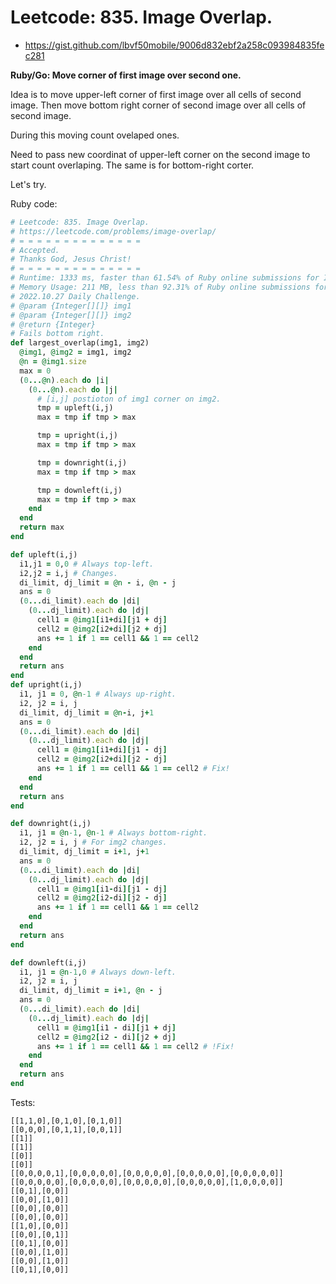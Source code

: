 # Leetcode: 835. Image Overlap.

- https://gist.github.com/lbvf50mobile/9006d832ebf2a258c093984835fec281

**Ruby/Go: Move corner of first image over second one.**

Idea is to move upper-left corner of first image over all cells of second image.
Then move bottom right corner of second image over all cells of second image.

During this moving count ovelaped ones.

Need to pass new coordinat of upper-left corner on the second image to start count overlaping. The same is for bottom-right corter.

Let's try.

Ruby code:
```Ruby
# Leetcode: 835. Image Overlap.
# https://leetcode.com/problems/image-overlap/
# = = = = = = = = = = = = = =
# Accepted.
# Thanks God, Jesus Christ!
# = = = = = = = = = = = = = =
# Runtime: 1333 ms, faster than 61.54% of Ruby online submissions for Image Overlap.
# Memory Usage: 211 MB, less than 92.31% of Ruby online submissions for Image Overlap.
# 2022.10.27 Daily Challenge.
# @param {Integer[][]} img1
# @param {Integer[][]} img2
# @return {Integer}
# Fails bottom right.
def largest_overlap(img1, img2)
  @img1, @img2 = img1, img2
  @n = @img1.size
  max = 0
  (0...@n).each do |i|
    (0...@n).each do |j|
      # [i,j] postioton of img1 corner on img2.
      tmp = upleft(i,j)
      max = tmp if tmp > max

      tmp = upright(i,j)
      max = tmp if tmp > max

      tmp = downright(i,j)
      max = tmp if tmp > max

      tmp = downleft(i,j)
      max = tmp if tmp > max
    end
  end
  return max
end

def upleft(i,j)
  i1,j1 = 0,0 # Always top-left.
  i2,j2 = i,j # Changes.
  di_limit, dj_limit = @n - i, @n - j
  ans = 0
  (0...di_limit).each do |di|
    (0...dj_limit).each do |dj|
      cell1 = @img1[i1+di][j1 + dj]
      cell2 = @img2[i2+di][j2 + dj]
      ans += 1 if 1 == cell1 && 1 == cell2
    end
  end
  return ans 
end
def upright(i,j)
  i1, j1 = 0, @n-1 # Always up-right.
  i2, j2 = i, j
  di_limit, dj_limit = @n-i, j+1
  ans = 0
  (0...di_limit).each do |di|
    (0...dj_limit).each do |dj|
      cell1 = @img1[i1+di][j1 - dj]
      cell2 = @img2[i2+di][j2 - dj]
      ans += 1 if 1 == cell1 && 1 == cell2 # Fix!
    end
  end
  return ans
end

def downright(i,j)
  i1, j1 = @n-1, @n-1 # Always bottom-right.
  i2, j2 = i, j # For img2 changes.
  di_limit, dj_limit = i+1, j+1
  ans = 0
  (0...di_limit).each do |di|
    (0...dj_limit).each do |dj|
      cell1 = @img1[i1-di][j1 - dj]
      cell2 = @img2[i2-di][j2 - dj]
      ans += 1 if 1 == cell1 && 1 == cell2
    end
  end
  return ans
end

def downleft(i,j)
  i1, j1 = @n-1,0 # Always down-left.
  i2, j2 = i, j
  di_limit, dj_limit = i+1, @n - j
  ans = 0
  (0...di_limit).each do |di|
    (0...dj_limit).each do |dj|
      cell1 = @img1[i1 - di][j1 + dj]
      cell2 = @img2[i2 - di][j2 + dj]
      ans += 1 if 1 == cell1 && 1 == cell2 # !Fix!
    end
  end
  return ans
end

```

Tests:
```
[[1,1,0],[0,1,0],[0,1,0]]
[[0,0,0],[0,1,1],[0,0,1]]
[[1]]
[[1]]
[[0]]
[[0]]
[[0,0,0,0,1],[0,0,0,0,0],[0,0,0,0,0],[0,0,0,0,0],[0,0,0,0,0]]
[[0,0,0,0,0],[0,0,0,0,0],[0,0,0,0,0],[0,0,0,0,0],[1,0,0,0,0]]
[[0,1],[0,0]]
[[0,0],[1,0]]
[[0,0],[0,0]]
[[0,0],[0,0]]
[[1,0],[0,0]]
[[0,0],[0,1]]
[[0,1],[0,0]]
[[0,0],[1,0]]
[[0,0],[1,0]]
[[0,1],[0,0]]
```
